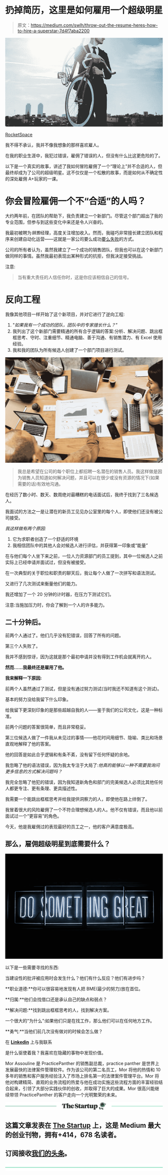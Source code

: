 # 扔掉简历，这里是如何雇用一个超级明星

> 原文：<https://medium.com/swlh/throw-out-the-resume-heres-how-to-hire-a-superstar-7d4f7aba2200>

![](img/c6bf3bc4db55fdf38e63ec24197bdd2d.png)

[RocketSpace](https://www.rocketspace.com/tech-startups/4-ways-your-work-environment-affects-your-productivity)

我不得不承认，我并不像我想象的那样喜欢雇人。

在我的职业生涯中，我犯过错误，雇佣了错误的人，但没有什么比这更危险的了。

以下是一个真实的故事，讲述了我如何冒险雇佣了一个“理论上”并不合适的人，但最终却成为了公司的超级明星。这不仅仅是一个松散的故事，而是如何从不确定性的深处雇佣 A+玩家的一课。

# 你会冒险雇佣一个不“合适”的人吗？

大约两年前，在团队的帮助下，我负责建立一个新部门。尽管这个部门超出了我的专业范围，但参与到这些变化中来还是令人兴奋的。

我最初被聘为*销售*经理，高度关注增加收入。然而，我碰巧非常擅长建立团队和程序来创建自动化运营——这就是一家公司要么成功[要么失败](/swlh/is-your-business-on-the-verge-of-collapse-c1b3b9cfe1d1)的方式。

公司的所有者认为，虽然我建立了一个成功的销售团队，但我也可以在这个新部门做同样的事情。虽然我最初表现出某种形式的抗拒，但我决定接受挑战。

注意:

> 当有重大责任的人信任你时，这是你应该相信自己的信号。

# 反向工程

我像其他项目一样开始了这个新项目，并对它进行了逆向工程:

1.  "*如果我有一个成功的团队，团队中的专家擅长什么？"*
2.  我列出了这个新部门需要精通的所有合乎逻辑的答案:分析、解决问题、跳出框框思考、守时、注重细节、精通电脑、善于沟通、有销售潜力、有 Excel 使用经验。
3.  我和我的团队为所有候选人创建了一个部门项目进行测试。

![](img/2750ae6d4980ebaa2f0bb8afa8f43912.png)

> 我总是希望在公司的每个职位上都招聘一名潜在的销售人员。我这样做是因为销售人员知道如何解决问题，并且可以在很少或没有资源的情况下(如果需要的话)有效地沟通。

在经历了数小时、数天、数周绝对最糟糕的电话面试后，我终于找到了三名候选人。

我面试的方法之一是让潜在的新员工见见办公室里的每个人，即使他们还没有被公司接受。

*我这样做有两个原因:*

1.  它为求职者创造了一个舒适的环境
2.  我相信团队中的其他人会对候选人进行评估，并获得第一印象或“能量”

在与他们每个人坐下来之前，一位人力资源部门的员工提到，其中一位候选人之前实际上已经申请并面试过，但没有被接受。

在一次典型的关于职位和职责的聊天后，我让每个人做了一次拼写和语法测试。

又进行了几次测试来衡量他们的能力。

我还增加了一个 20 分钟的计时器，在压力下测试它们。

注意:当施加压力时，你会了解到一个人的许多能力。

## 二十分钟后。

前两个人通过了。他们几乎没有犯错误，回答了所有的问题。

第三个人失败了。

我并不感到惊讶，因为这就是那个最初申请并没有得到工作机会就离开的人。

**然而……我最终还是雇用了他。**

**我来解释一下原因:**

前两个人虽然通过了测试，但是没有通过努力测试(当时我还不知道有这个测试)。

基本的努力没给我留下什么印象。

给我留下更深刻印象的是那些超越自我的人——鉴于我们的公司文化，这是一种标准。

前两个问题的答案很简单，而且非常稳妥。

第三位候选人做了一件我从未见过的事情——他花时间用细节、隐喻、类比和场景直观地解释了他的答案。

他的回答是如此合乎逻辑和有条不紊，没有留下任何怀疑的余地。

我忽略了他的语法错误，因为我太专注于大局了:*他真的能够以一种不需要我询问更多信息的方式解决问题吗？*

我完全忽略了他犯的错误，因为我知道新角色和部门的完美候选人必须比其他任何人都更专注、更有条理、更具描述性。

我需要一个能跳出框框思考并给我提供洞察力的人，即使他在路上绊倒了。

我冒着很大的风险雇佣了一个不符合理想候选人的人。他不仅有错误，而且他以前面试过一个“更容易”的角色。

今天，他是我雇佣过的表现最好的员工之一，他的客户满意度极高。

## 那么，雇佣超级明星到底需要什么？

![](img/c0500ba4857073b00cfa13fc6f642cab.png)

以下是一些需要寻找的东西:

当建设性的批评被应用时会发生什么？他们有什么反应？他们有进步吗？

**职业道德:**你可以很容易地发现有人把 BME(最少的努力)放在首位。

**归属:**他们会找借口还是承认自己的缺点和弱点？

**解决问题:**找到跳出框框思考的人，找到解决方案。

一个很大的“为什么”:如果他们只是在找工作，那么他们可以在任何地方工作。

**勇气:**当他们前几次没有做对的时候会怎么做？

在 [**Linkedin**](http://www.linkedin.com/in/morassouline) 上与我联系

是什么驱使着我？我喜欢在隐藏的事物中发现价值。

Mor Assouline 是 PracticePanther 的销售副总裁，practice panther 是世界上发展最快的法律案件管理软件。作为该公司的第二名员工，Mor 将他的热情和 10 多年的销售和客户服务经验注入了市场上排名第一的法律案件管理平台。Mor 将他对构建精简、直观的业务流程的热爱与他在成功实施这些流程方面的丰富经验结合起来，引领了大部分实践伙伴的创收，并取得了巨大的成果。Mor 很高兴能继续带领 PracticePanther 的客户走向一个光明繁荣的未来。

[![](img/308a8d84fb9b2fab43d66c117fcc4bb4.png)](https://medium.com/swlh)

## 这篇文章发表在 [The Startup](https://medium.com/swlh) 上，这是 Medium 最大的创业刊物，拥有+414，678 名读者。

## 订阅接收[我们的头条](http://growthsupply.com/the-startup-newsletter/)。

[![](img/b0164736ea17a63403e660de5dedf91a.png)](https://medium.com/swlh)